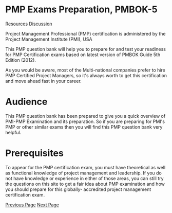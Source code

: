 # PMP Exams Preparation, PMBOK-5
[Resources](../pmp-exams/pmp_exams_resources.md)
[Discussion](../pmp-exams/pmp_exams_discussion.md)

Project Management Professional (PMP) certification is administered by the Project Management Institute (PMI), USA

This PMP question bank will help you to prepare for and test your readiness for PMP Certification exams based on latest version of PMBOK Guide 5th Edition (2012).

As you would be aware, most of the Multi-national companies prefer to hire PMP Certified Project Managers, so it's always worth to get this certification and move ahead fast in your career.

# Audience
This PMP question bank has been prepared to give you a quick overview of PMI-PMP Examination and its preparation. So if you are preparing for PMI's PMP or other similar exams then you will find this PMP question bank very helpful.

# Prerequisites
To appear for the PMP certification exam, you must have theoretical as well as functional knowledge of project management and leadership. If you do not have knowledge or experience in either of those areas, you can still try the questions on this site to get a fair idea about PMP examination and how you should prepare for this globally- accredited project management certification exam.


[Previous Page](..index.md) [Next Page](..index.md) 
